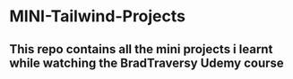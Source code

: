 # MINI-Tailwind-Projects

## This repo contains all the mini projects i learnt while watching the BradTraversy Udemy course
